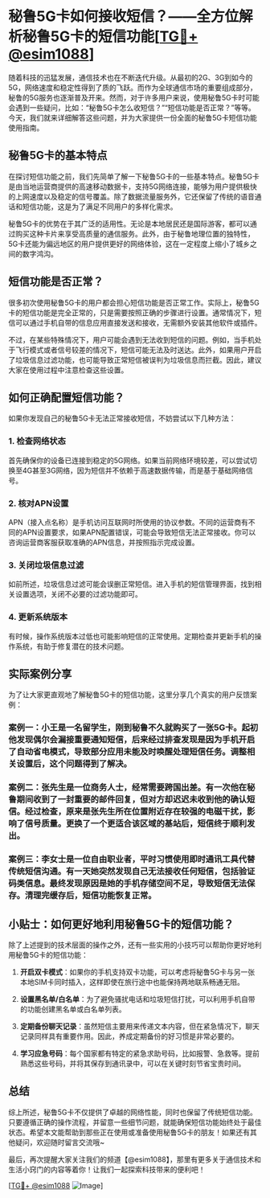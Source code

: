 # 秘鲁5G卡如何接收短信？——全方位解析秘鲁5G卡的短信功能[[TG💪+ @esim1088](https://t.me/s/esim1088)]

随着科技的迅猛发展，通信技术也在不断迭代升级。从最初的2G、3G到如今的5G，网络速度和稳定性得到了质的飞跃。而作为全球通信市场的重要组成部分，秘鲁的5G服务也逐渐普及开来。然而，对于许多用户来说，使用秘鲁5G卡时可能会遇到一些疑问，比如：“秘鲁5G卡怎么收短信？”“短信功能是否正常？”等等。今天，我们就来详细解答这些问题，并为大家提供一份全面的秘鲁5G卡短信功能使用指南。

## 秘鲁5G卡的基本特点

在探讨短信功能之前，我们先简单了解一下秘鲁5G卡的一些基本特点。秘鲁5G卡是由当地运营商提供的高速移动数据卡，支持5G网络连接，能够为用户提供极快的上网速度以及稳定的信号覆盖。除了数据流量服务外，它还保留了传统的语音通话和短信功能，这是为了满足不同用户的多样化需求。

秘鲁5G卡的优势在于其广泛的适用性。无论是本地居民还是国际游客，都可以通过购买这种卡片来享受高质量的通信服务。此外，由于秘鲁地理位置的独特性，5G卡还能为偏远地区的用户提供更好的网络体验，这在一定程度上缩小了城乡之间的数字鸿沟。

## 短信功能是否正常？

很多初次使用秘鲁5G卡的用户都会担心短信功能是否正常工作。实际上，秘鲁5G卡的短信功能是完全正常的，只是需要按照正确的步骤进行设置。通常情况下，短信可以通过手机自带的信息应用直接发送和接收，无需额外安装其他软件或插件。

不过，在某些特殊情况下，用户可能会遇到无法收到短信的问题。例如，当手机处于飞行模式或者信号较差的情况下，短信可能无法及时送达。此外，如果用户开启了垃圾信息过滤功能，也可能导致正常短信被误判为垃圾信息而拦截。因此，建议大家在使用过程中注意检查这些设置。

## 如何正确配置短信功能？

如果你发现自己的秘鲁5G卡无法正常接收短信，不妨尝试以下几种方法：

### 1. 检查网络状态

首先确保你的设备已连接到稳定的5G网络。如果当前网络环境较差，可以尝试切换至4G甚至3G网络，因为短信并不依赖于高速数据传输，而是基于基础网络信号。

### 2. 核对APN设置

APN（接入点名称）是手机访问互联网时所使用的协议参数。不同的运营商有不同的APN设置要求，如果APN配置错误，可能会导致短信无法正常接收。你可以咨询运营商客服获取准确的APN信息，并按照指示完成设置。

### 3. 关闭垃圾信息过滤

如前所述，垃圾信息过滤可能会误删正常短信。进入手机的短信管理界面，找到相关设置选项，关闭不必要的过滤功能即可。

### 4. 更新系统版本

有时候，操作系统版本过低也可能影响短信的正常使用。定期检查并更新手机的操作系统，有助于修复潜在的技术问题。

## 实际案例分享

为了让大家更直观地了解秘鲁5G卡的短信功能，这里分享几个真实的用户反馈案例：

### 案例一：小王是一名留学生，刚到秘鲁不久就购买了一张5G卡。起初他发现偶尔会漏接重要通知短信，后来经过排查发现是因为手机开启了自动省电模式，导致部分应用未能及时唤醒处理短信任务。调整相关设置后，这个问题得到了解决。

### 案例二：张先生是一位商务人士，经常需要跨国出差。有一次他在秘鲁期间收到了一封重要的邮件回复，但对方却迟迟未收到他的确认短信。经过检查，原来是张先生所在位置附近存在较强的电磁干扰，影响了信号质量。更换了一个更适合该区域的基站后，短信终于顺利发出。

### 案例三：李女士是一位自由职业者，平时习惯使用即时通讯工具代替传统短信沟通。有一天她突然发现自己无法接收任何短信，包括验证码类信息。最终发现原因是她的手机存储空间不足，导致短信无法保存。清理完缓存后，短信功能恢复正常。

## 小贴士：如何更好地利用秘鲁5G卡的短信功能？

除了上述提到的技术层面的操作之外，还有一些实用的小技巧可以帮助你更好地利用秘鲁5G卡的短信功能：

1. **开启双卡模式**：如果你的手机支持双卡功能，可以考虑将秘鲁5G卡与另一张本地SIM卡同时插入，这样即使在旅行途中也能保持两地联系畅通无阻。
   
2. **设置黑名单/白名单**：为了避免骚扰电话和垃圾短信打扰，可以利用手机自带的功能创建黑名单或白名单列表。

3. **定期备份聊天记录**：虽然短信主要用来传递文本内容，但在紧急情况下，聊天记录同样具有重要作用。因此，养成定期备份的好习惯是非常必要的。

4. **学习应急号码**：每个国家都有特定的紧急求助号码，比如报警、急救等。提前熟悉这些号码，并将其保存到通讯录中，可以在关键时刻节省宝贵时间。

## 总结

综上所述，秘鲁5G卡不仅提供了卓越的网络性能，同时也保留了传统短信功能。只要遵循正确的操作流程，并留意一些细节问题，就能确保短信功能始终处于最佳状态。希望本文能帮助到那些正在使用或准备使用秘鲁5G卡的朋友！如果还有其他疑问，欢迎随时留言交流哦~

最后，再次提醒大家关注我们的频道【@esim1088】，那里有更多关于通信技术和生活小窍门的内容等着你！让我们一起探索科技带来的便利吧！

[[TG💪+ @esim1088](https://t.me/s/esim1088) ![Image](https://i.postimg.cc/4NQfJmqS/Snipaste-2025-05-13-00-14-12.png)]